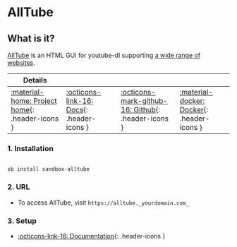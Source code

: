 # AllTube

## What is it?

[AllTube](http://alltubedownload.net/) is an HTML GUI for youtube-dl supporting [a wide range of websites](https://alltubedownload.net/extractors).

| Details     |             |             |             |
|-------------|-------------|-------------|-------------|
| [:material-home: Project home](https://github.com/Rudloff/alltube){: .header-icons } | [:octicons-link-16: Docs](https://github.com/Rudloff/alltube){: .header-icons } | [:octicons-mark-github-16: Github](https://github.com/Rudloff/alltube){: .header-icons } | [:material-docker: Docker](https://hub.docker.com/r/rudloff/alltube){: .header-icons }|

### 1. Installation

``` shell

sb install sandbox-alltube

```

### 2. URL

- To access AllTube, visit `https://alltube._yourdomain.com_`

### 3. Setup

- [:octicons-link-16: Documentation](https://github.com/Rudloff/alltube){: .header-icons }
